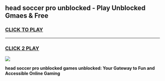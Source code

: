 
## head soccer pro unblocked - Play Unblocked Gmaes & Free
<h3>
<a href="https://news.freeplayer.one?title=head_soccer_pro_unblocked&ref=16F">CLICK TO PLAY</a></h3>
<hr>

<h3>
<a href="https://news.freeplayer.one?title=head_soccer_pro_unblocked&ref=16F">CLICK 2 PLAY</a>
  
</h3>

<a href="https://news.freeplayer.one?title=head_soccer_pro_unblocked&ref=16F/"><img src="https://clearcache.store/games.png"></a>


**head soccer pro unblocked games unblocked: Your Gateway to Fun and Accessible Online Gaming**
